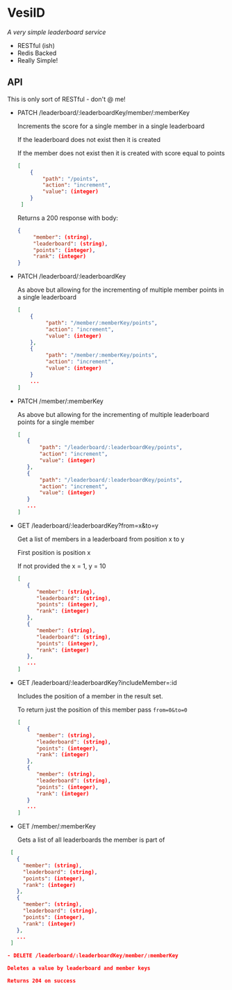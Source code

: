 VesilD
======

*A very simple leaderboard service*

 * RESTful (ish)
 * Redis Backed
 * Really Simple!
 
API
---
This is only sort of RESTful - don't @ me!

 - PATCH /leaderboard/:leaderboardKey/member/:memberKey
 
    Increments the score for a single member in a single leaderboard
    
    If the leaderboard does not exist then it is created
    
    If the member does not exist then it is created with score equal to points
     
    ```json
    [
        {
            "path": "/points",
            "action": "increment",
            "value": (integer)
        }
     ]
    ```

    Returns a 200 response with body:
 
    ```json
    {
         "member": (string),
         "leaderboard": (string),
         "points": (integer),
         "rank": (integer)
    }
    ```
 
 - PATCH /leaderboard/:leaderboardKey
   
    As above but allowing for the incrementing of multiple member points in a single leaderboard
    
    ```json
    [
        {
             "path": "/member/:memberKey/points",
             "action": "increment",
             "value": (integer)
        },
        {
             "path": "/member/:memberKey/points",
             "action": "increment",
             "value": (integer)
        }
        ...
    ]
    ```
 
 - PATCH /member/:memberKey
 
    As above but allowing for the incrementing of multiple leaderboard points for a single member
 
    ```json
    [
       {
           "path": "/leaderboard/:leaderboardKey/points",
           "action": "increment",
           "value": (integer)
       },
       {
           "path": "/leaderboard/:leaderboardKey/points",
           "action": "increment",
           "value": (integer)
       }
       ...
    ]
    ```
 
 - GET /leaderboard/:leaderboardKey?from=x&to=y
 
    Get a list of members in a leaderboard from position x to y
  
    First position is position x
 
    If not provided the x = 1, y = 10
    
    ```json
    [
       {
          "member": (string),
          "leaderboard": (string),
          "points": (integer),
          "rank": (integer)
       },    
       {
          "member": (string),
          "leaderboard": (string),
          "points": (integer),
          "rank": (integer)
       },
       ...
    ]
    ```
 
  - GET /leaderboard/:leaderboardKey?includeMember=:id
  
    Includes the position of a member in the result set.
  
    To return just the position of this member pass ```from=0&to=0```
  
    ```json
    [
       {
          "member": (string),
          "leaderboard": (string),
          "points": (integer),
          "rank": (integer)
       },
       {
          "member": (string),
          "leaderboard": (string),
          "points": (integer),
          "rank": (integer)
       }
       ...
    ]
    ```

  - GET /member/:memberKey
  
    Gets a list of all leaderboards the member is part of
  
   ```json
    [
      {
        "member": (string),
        "leaderboard": (string),
        "points": (integer),
        "rank": (integer)
      },    
      {
        "member": (string),
        "leaderboard": (string),
        "points": (integer),
        "rank": (integer)
      },
      ...
    ]
 
  - DELETE /leaderboard/:leaderboardKey/member/:memberKey
  
  Deletes a value by leaderboard and member keys
  
  Returns 204 on success
